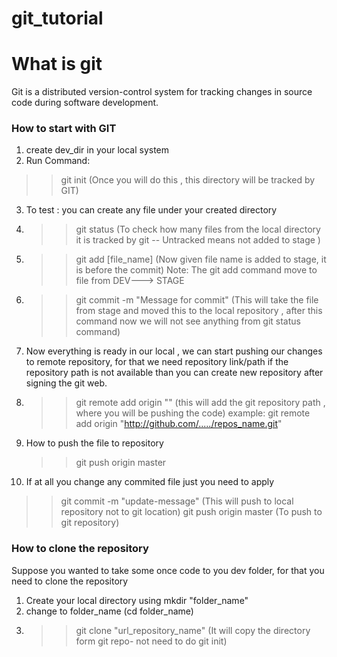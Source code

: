 # git_tutorial

# What is git
  Git is a distributed version-control system for tracking changes in source code during software development. 
### How to start with GIT
1. create dev_dir in your local system
2. Run Command:  
  >>  git init  (Once you will do this , this directory will be tracked by GIT)
3. To test : you can create any file under your created directory
4. >> git status (To check how many files from the local directory it is tracked by git -- Untracked means not added to stage )
5. >> git add [file_name] (Now given file name is added to stage, it is before the commit)
    Note: The git add command move to file from  DEV---> STAGE
6. >> git commit -m "Message for commit"  (This will take the file from stage and moved this to the local repository , after this command       now we will not see anything from git status command)

7. Now everything is ready in our local , we can start pushing our changes to remote repository, for that we need repository link/path
   if the repository path is not available than you can create new repository after signing the git web.
   
8. >> git remote add origin "<URL to repository>" (this will add the git repository path , where you will be pushing the code)
     example:  git remote add origin "http://github.com/...../repos_name.git"
9. How to push the file to repository
   >> git push origin master
10.  If at all you change any commited file just you need to apply
   >> git commit -m "update-message"  (This will push to local repository not to git location)
   >> git push origin master (To push to git repository)
### How to clone the repository 
  Suppose you wanted to take some once code to you dev folder, for that you need to clone the repository
  1. Create your local directory using mkdir "folder_name"
  2. change to folder_name (cd folder_name)
  3. >> git clone "url_repository_name" (It will copy the directory form git repo- not need to do git init)
  
